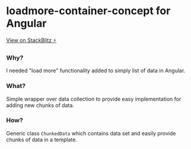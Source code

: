 # loadmore-container-concept for Angular

[View on StackBlitz ⚡️](https://stackblitz.com/edit/loadmore-container-concept)

### Why?
I needed "load more" functionality added to simply list of data in Angular. 
### What?
Simple wrapper over data collection to provide easy implementation for adding new chunks of data.
### How?
Generic class `ChunkedData` which contains data set and easily provide chunks of data in a template.

